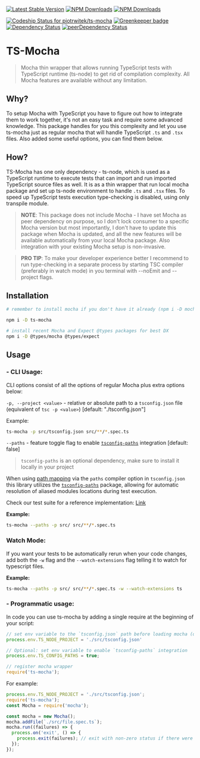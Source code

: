 [![Latest Stable Version](https://img.shields.io/npm/v/ts-mocha.svg)](https://www.npmjs.com/package/ts-mocha)
[![NPM Downloads](https://img.shields.io/npm/dt/ts-mocha.svg)](https://www.npmjs.com/package/ts-mocha)
[![NPM Downloads](https://img.shields.io/npm/dm/ts-mocha.svg)](https://www.npmjs.com/package/ts-mocha)

[![Codeship Status for piotrwitek/ts-mocha](https://app.codeship.com/projects/cb8cc460-1719-0137-28fd-3a09a0997096/status?branch=master)](https://app.codeship.com/projects/328034)
[![Greenkeeper badge](https://badges.greenkeeper.io/piotrwitek/ts-mocha.svg)](https://greenkeeper.io/)
[![Dependency Status](https://img.shields.io/david/piotrwitek/ts-mocha.svg)](https://david-dm.org/piotrwitek/ts-mocha)
[![peerDependency Status](https://img.shields.io/david/peer/piotrwitek/ts-mocha.svg)](https://david-dm.org/piotrwitek/ts-mocha#info=devDependencies)

# TS-Mocha
> Mocha thin wrapper that allows running TypeScript tests with TypeScript runtime (ts-node) to get rid of compilation complexity.
> All Mocha features are available without any limitation.

## Why?
To setup Mocha with TypeScript you have to figure out how to integrate them to work together, it's not an easy task and require some advanced knowledge.
This package handles for you this complexity and let you use ts-mocha just as regular mocha that will handle TypeScript `.ts` and `.tsx` files. Also added some useful options, you can find them below.

## How?
TS-Mocha has one only dependency - ts-node, which is used as a TypeScript runtime to execute tests that can import and run imported TypeScript source files as well. It is as a thin wrapper that run local mocha package and set up ts-node environment to handle `.ts` and `.tsx` files. To speed up TypeScript tests execution type-checking is disabled, using only transpile module.

> __NOTE__: This package does not include Mocha - I have set Mocha as peer dependency on purpose, so I don't lock consumer to a specific Mocha version but most importantly, I don't have to update this package when Mocha is updated, and all the new features will be available automatically from your local Mocha package. Also integration with your existing Mocha setup is non-invasive.

> __PRO TIP__: To make your developer experience better I recommend to run type-checking in a separate process by starting TSC compiler (preferably in watch mode) in you terminal with --noEmit and --project flags.

## Installation

```bash
# remember to install mocha if you don't have it already (npm i -D mocha)

npm i -D ts-mocha

# install recent Mocha and Expect @types packages for best DX
npm i -D @types/mocha @types/expect
```

## Usage

### - CLI Usage:

CLI options consist of all the options of regular Mocha plus extra options below:

`-p, --project <value>` - relative or absolute path to a `tsconfig.json` file (equivalent of `tsc -p <value>`) [default: "./tsconfig.json"]

Example:
```bash
ts-mocha -p src/tsconfig.json src/**/*.spec.ts
```

`--paths` - feature toggle flag to enable [`tsconfig-paths`](https://www.npmjs.com/package/tsconfig-paths) integration [default: false]
> `tsconfig-paths` is an optional dependency, make sure to install it locally in your project

When using [path mapping](https://www.typescriptlang.org/docs/handbook/module-resolution.html#path-mapping) via the `paths` compiler option in `tsconfig.json` this library utilizes the [`tsconfig-paths`](https://www.npmjs.com/package/tsconfig-paths) package, allowing for automatic resolution of aliased modules locations during test execution.

Check our test suite for a reference implementation: [Link](./test/paths/tsconfig.json)

**Example:**
```bash
ts-mocha --paths -p src/ src/**/*.spec.ts
```

### Watch Mode:
If you want your tests to be automatically rerun when your code changes, add both the `-w` flag and the `--watch-extensions` flag telling it to watch for typescript files.

**Example:**
```bash
ts-mocha --paths -p src/ src/**/*.spec.ts -w --watch-extensions ts
```

### - Programmatic usage:

In code you can use ts-mocha by adding a single require at the beginning of your script:

```javascript
// set env variable to the `tsconfig.json` path before loading mocha (default: './tsconfig.json')
process.env.TS_NODE_PROJECT = './src/tsconfig.json'

// Optional: set env variable to enable `tsconfig-paths` integration
process.env.TS_CONFIG_PATHS = true;

// register mocha wrapper
require('ts-mocha');
```

For example:

```javascript
process.env.TS_NODE_PROJECT = './src/tsconfig.json';
require('ts-mocha');
const Mocha = require('mocha');

const mocha = new Mocha();
mocha.addFile(`./src/file.spec.ts`);
mocha.run((failures) => {
  process.on('exit', () => {
    process.exit(failures); // exit with non-zero status if there were failures
  });
});
```
